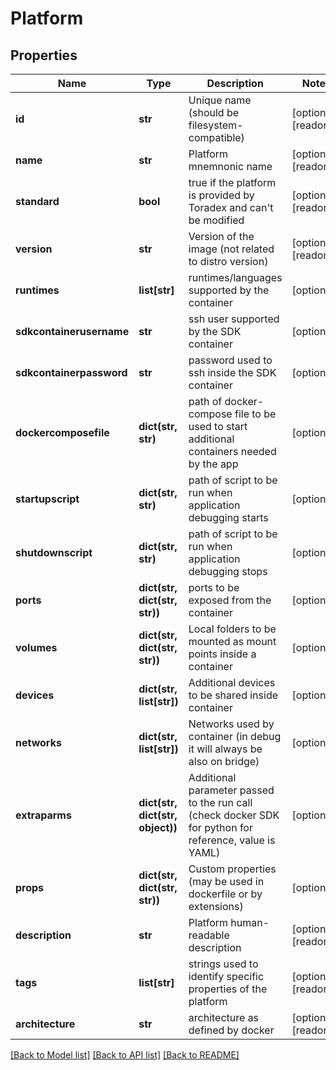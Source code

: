 # Platform

## Properties
Name | Type | Description | Notes
------------ | ------------- | ------------- | -------------
**id** | **str** | Unique name (should be filesystem-compatible) | [optional] [readonly] 
**name** | **str** | Platform mnemnonic name | [optional] [readonly] 
**standard** | **bool** | true if the platform is provided by Toradex and can&#39;t be modified | [optional] [readonly] 
**version** | **str** | Version of the image (not related to distro version) | [optional] [readonly] 
**runtimes** | **list[str]** | runtimes/languages supported by the container | [optional] 
**sdkcontainerusername** | **str** | ssh user supported by the SDK container | [optional] 
**sdkcontainerpassword** | **str** | password used to ssh inside the SDK container | [optional] 
**dockercomposefile** | **dict(str, str)** | path of docker-compose file to be used to start additional containers needed by the app | [optional] 
**startupscript** | **dict(str, str)** | path of script to be run when application debugging starts | [optional] 
**shutdownscript** | **dict(str, str)** | path of script to be run when application debugging stops | [optional] 
**ports** | **dict(str, dict(str, str))** | ports to be exposed from the container | [optional] 
**volumes** | **dict(str, dict(str, str))** | Local folders to be mounted as mount points inside a container | [optional] 
**devices** | **dict(str, list[str])** | Additional devices to be shared inside container | [optional] 
**networks** | **dict(str, list[str])** | Networks used by container (in debug it will always be also on bridge) | [optional] 
**extraparms** | **dict(str, dict(str, object))** | Additional parameter passed to the run call (check docker SDK for python for reference, value is YAML) | [optional] 
**props** | **dict(str, dict(str, str))** | Custom properties (may be used in dockerfile or by extensions) | [optional] 
**description** | **str** | Platform human-readable description | [optional] [readonly] 
**tags** | **list[str]** | strings used to identify specific properties of the platform | [optional] [readonly] 
**architecture** | **str** | architecture as defined by docker | [optional] [readonly] 

[[Back to Model list]](../README.md#documentation-for-models) [[Back to API list]](../README.md#documentation-for-api-endpoints) [[Back to README]](../README.md)


